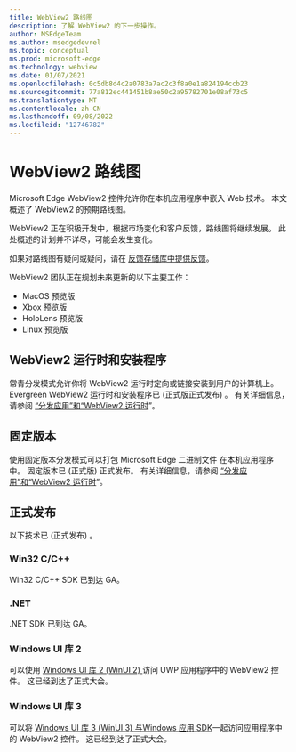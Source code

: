 ```yaml
---
title: WebView2 路线图
description: 了解 WebView2 的下一步操作。
author: MSEdgeTeam
ms.author: msedgedevrel
ms.topic: conceptual
ms.prod: microsoft-edge
ms.technology: webview
ms.date: 01/07/2021
ms.openlocfilehash: 0c5db8d4c2a0783a7ac2c3f8a0e1a824194ccb23
ms.sourcegitcommit: 77a812ec441451b8ae50c2a95782701e08af73c5
ms.translationtype: MT
ms.contentlocale: zh-CN
ms.lasthandoff: 09/08/2022
ms.locfileid: "12746782"
---
```

# <a name="webview2-roadmap"></a>WebView2 路线图

Microsoft Edge WebView2 控件允许你在本机应用程序中嵌入 Web 技术。  本文概述了 WebView2 的预期路线图。

WebView2 正在积极开发中，根据市场变化和客户反馈，路线图将继续发展。  此处概述的计划并不详尽，可能会发生变化。

如果对路线图有疑问或疑问，请在 [反馈存储库中提供反馈](https://github.com/MicrosoftEdge/WebViewFeedback)。

WebView2 团队正在规划未来更新的以下主要工作：

* MacOS 预览版
* Xbox 预览版
* HoloLens 预览版
* Linux 预览版


<!-- ====================================================================== -->
## <a name="webview2-runtime-and-installer"></a>WebView2 运行时和安装程序

常青分发模式允许你将 WebView2 运行时定向或链接安装到用户的计算机上。  Evergreen WebView2 运行时和安装程序已 (正式版正式发布) 。  有关详细信息，请参阅 [“分发应用”和“WebView2 运行时](concepts/distribution.md)”。


<!-- ====================================================================== -->
## <a name="fixed-version"></a>固定版本

使用固定版本分发模式可以打包 Microsoft Edge 二进制文件 <!--(a specific version of the WebView2 Runtime)--> 在本机应用程序中。  固定版本已 (正式版) 正式发布。  有关详细信息，请参阅 [“分发应用”和“WebView2 运行时](concepts/distribution.md)”。


<!-- ====================================================================== -->
## <a name="general-availability"></a>正式发布

以下技术已 (正式发布) 。

### <a name="win32-cc"></a>Win32 C/C++

Win32 C/C++ SDK 已到达 GA。

### <a name="net"></a>.NET

.NET SDK 已到达 GA。

### <a name="windows-ui-library-2"></a>Windows UI 库 2

可以使用 [Windows UI 库 2 (WinUI 2) ](get-started/winui2.md)访问 UWP 应用程序中的 WebView2 控件。 这已经到达了正式大会。

### <a name="windows-ui-library-3"></a>Windows UI 库 3

可以将 [Windows UI 库 3 (WinUI 3) 与Windows 应用 SDK](/uwp/toolkits/winui3/index)一起访问应用程序中的 WebView2 控件。  这已经到达了正式大会。
